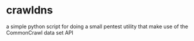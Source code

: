 # crawldns
a simple python script for doing a small pentest utility that make use of the CommonCrawl data set API 
